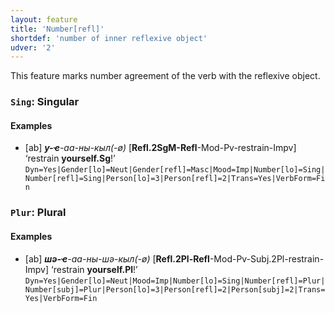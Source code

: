 ```yaml
---
layout: feature
title: 'Number[refl]'
shortdef: 'number of inner reflexive object'
udver: '2'
---
```


This feature marks number agreement of the verb with the reflexive object.

### <a name="Sing">`Sing`</a>: Singular

#### Examples

* [ab] _<b>у-ҽ</b>-аа-ны-кыл(-ø)_ [<b>Refl.2SgM-Refl</b>-Mod-Pv-restrain-Impv] ‘restrain <b>yourself.Sg</b>!’ `Dyn=Yes|Gender[lo]=Neut|Gender[refl]=Masc|Mood=Imp|Number[lo]=Sing|Number[refl]=Sing|Person[lo]=3|Person[refl]=2|Trans=Yes|VerbForm=Fin`

### <a name="Plur">`Plur`</a>: Plural

#### Examples

* [ab] _<b>шә-ҽ</b>-аа-ны-шә-кыл(-ø)_ [<b>Refl.2Pl-Refl</b>-Mod-Pv-Subj.2Pl-restrain-Impv] ‘restrain <b>yourself.Pl</b>!’ `Dyn=Yes|Gender[lo]=Neut|Mood=Imp|Number[lo]=Sing|Number[refl]=Plur|Number[subj]=Plur|Person[lo]=3|Person[refl]=2|Person[subj]=2|Trans=Yes|VerbForm=Fin`

